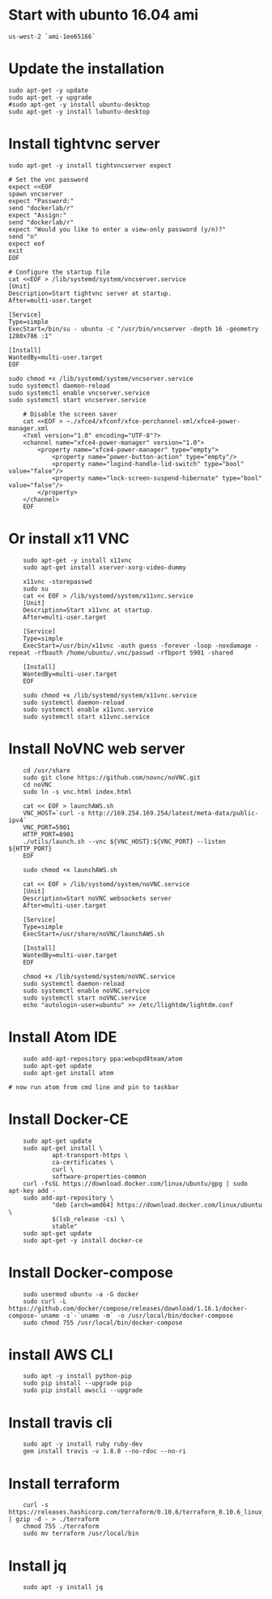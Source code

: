 # Start with ubunto 16.04 ami

	us-west-2 `ami-1ee65166`

# Update the installation

	sudo apt-get -y update
	sudo apt-get -y upgrade
	#sudo apt-get -y install ubuntu-desktop
	sudo apt-get -y install lubuntu-desktop

# Install tightvnc server

	sudo apt-get -y install tightvncserver expect
		
	# Set the vnc password
	expect <<EOF
	spawn vncserver
	expect "Password:"
	send "dockerlab/r"
	expect "Assign:"
	send "dockerlab/r"
	expect "Would you like to enter a view-only password (y/n)?"
	send "n"
	expect eof
	exit
	EOF

	# Configure the startup file
	cat <<EOF > /lib/systemd/system/vncserver.service
	[Unit]
	Description=Start tightvnc server at startup.
	After=multi-user.target

	[Service]
	Type=simple
	ExecStart=/bin/su - ubuntu -c "/usr/bin/vncserver -depth 16 -geometry 1280x786 :1"

	[Install]
	WantedBy=multi-user.target
	EOF

	sudo chmod +x /lib/systemd/system/vncserver.service
	sudo systemctl daemon-reload
	sudo systemctl enable vncserver.service
	sudo systemctl start vncserver.service

		# Disable the screen saver
		cat <<EOF > ~./xfce4/xfconf/xfce-perchannel-xml/xfce4-power-manager.xml
		<?xml version="1.0" encoding="UTF-8"?>
		<channel name="xfce4-power-manager" version="1.0">
			<property name="xfce4-power-manager" type="empty">
				<property name="power-button-action" type="empty"/>
				<property name="logind-handle-lid-switch" type="bool" value="false"/>
				<property name="lock-screen-suspend-hibernate" type="bool" value="false"/>
			</property>
		</channel>
		EOF


# Or install x11 VNC

		sudo apt-get -y install x11vnc
		sudo apt-get install xserver-xorg-video-dummy

		x11vnc -storepasswd
		sudo su
		cat << EOF > /lib/systemd/system/x11vnc.service
		[Unit]
		Description=Start x11vnc at startup.
		After=multi-user.target

		[Service]
		Type=simple
		ExecStart=/usr/bin/x11vnc -auth guess -forever -loop -noxdamage -repeat -rfbauth /home/ubuntu/.vnc/passwd -rfbport 5901 -shared

		[Install]
		WantedBy=multi-user.target
		EOF

		sudo chmod +x /lib/systemd/system/x11vnc.service
		sudo systemctl daemon-reload
		sudo systemctl enable x11vnc.service
		sudo systemctl start x11vnc.service

# Install NoVNC web server

		cd /usr/share
		sudo git clone https://github.com/novnc/noVNC.git
		cd noVNC
		sudo ln -s vnc.html index.html

		cat << EOF > launchAWS.sh
		VNC_HOST=`curl -s http://169.254.169.254/latest/meta-data/public-ipv4`
		VNC_PORT=5901
		HTTP_PORT=8901
		./utils/launch.sh --vnc ${VNC_HOST}:${VNC_PORT} --listen ${HTTP_PORT}
		EOF
		
		sudo chmod +x launchAWS.sh
		
		cat << EOF > /lib/systemd/system/noVNC.service
		[Unit]
		Description=Start noVNC websockets server
		After=multi-user.target
		
		[Service]
		Type=simple
		ExecStart=/usr/share/noVNC/launchAWS.sh
		
		[Install]
		WantedBy=multi-user.target
		EOF

		chmod +x /lib/systemd/system/noVNC.service
		sudo systemctl daemon-reload
		sudo systemctl enable noVNC.service
		sudo systemctl start noVNC.service
		echo "autologin-user=ubuntu" >> /etc/llightdm/lightdm.conf

# Install Atom IDE

		sudo add-apt-repository ppa:webupd8team/atom
		sudo apt-get update
		sudo apt-get install atom

	# now run atom from cmd line and pin to taskbar

# Install Docker-CE

		sudo apt-get update
		sudo apt-get install \
				apt-transport-https \
				ca-certificates \
				curl \
				software-properties-common
		curl -fsSL https://download.docker.com/linux/ubuntu/gpg | sudo apt-key add -
		sudo add-apt-repository \
				"deb [arch=amd64] https://download.docker.com/linux/ubuntu \
				$(lsb_release -cs) \
				stable"
		sudo apt-get update
		sudo apt-get -y install docker-ce

# Install Docker-compose

		sudo usermod ubuntu -a -G docker
		sudo curl -L https://github.com/docker/compose/releases/download/1.16.1/docker-compose-`uname -s`-`uname -m` -o /usr/local/bin/docker-compose
		sudo chmod 755 /usr/local/bin/docker-compose

# install AWS CLI

		sudo apt -y install python-pip
		sudo pip install --upgrade pip
		sudo pip install awscli --upgrade

# Install travis cli

		sudo apt -y install ruby ruby-dev
		gem install travis -v 1.8.8 --no-rdoc --no-ri

# Install terraform

		curl -s https://releases.hashicorp.com/terraform/0.10.6/terraform_0.10.6_linux_amd64.zip | gzip -d - > ./terraform
		chmod 755 ./terraform
		sudo mv terraform /usr/local/bin

# Install jq

		sudo apt -y install jq
